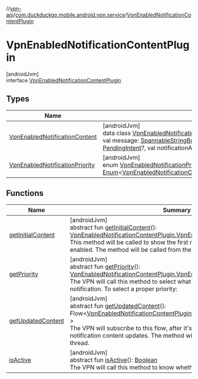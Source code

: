 //[vpn-api](../../../index.md)/[com.duckduckgo.mobile.android.vpn.service](../index.md)/[VpnEnabledNotificationContentPlugin](index.md)

# VpnEnabledNotificationContentPlugin

[androidJvm]\
interface [VpnEnabledNotificationContentPlugin](index.md)

## Types

| Name | Summary |
|---|---|
| [VpnEnabledNotificationContent](-vpn-enabled-notification-content/index.md) | [androidJvm]<br>data class [VpnEnabledNotificationContent](-vpn-enabled-notification-content/index.md)(val title: [SpannableStringBuilder](https://developer.android.com/reference/kotlin/android/text/SpannableStringBuilder.html), val message: [SpannableStringBuilder](https://developer.android.com/reference/kotlin/android/text/SpannableStringBuilder.html), val onNotificationPressIntent: [PendingIntent](https://developer.android.com/reference/kotlin/android/app/PendingIntent.html)?, val notificationAction: [NotificationCompat.Action](https://developer.android.com/reference/kotlin/androidx/core/app/NotificationCompat.Action.html)?) |
| [VpnEnabledNotificationPriority](-vpn-enabled-notification-priority/index.md) | [androidJvm]<br>enum [VpnEnabledNotificationPriority](-vpn-enabled-notification-priority/index.md) : [Enum](https://kotlinlang.org/api/latest/jvm/stdlib/kotlin/-enum/index.html)&lt;[VpnEnabledNotificationContentPlugin.VpnEnabledNotificationPriority](-vpn-enabled-notification-priority/index.md)&gt; |

## Functions

| Name | Summary |
|---|---|
| [getInitialContent](get-initial-content.md) | [androidJvm]<br>abstract fun [getInitialContent](get-initial-content.md)(): [VpnEnabledNotificationContentPlugin.VpnEnabledNotificationContent](-vpn-enabled-notification-content/index.md)?<br>This method will be called to show the first notification when the VPN is enabled. The method will be called from the main thread. |
| [getPriority](get-priority.md) | [androidJvm]<br>abstract fun [getPriority](get-priority.md)(): [VpnEnabledNotificationContentPlugin.VpnEnabledNotificationPriority](-vpn-enabled-notification-priority/index.md)<br>The VPN will call this method to select what plugin will be displayed in the notification. To select a proper priority: |
| [getUpdatedContent](get-updated-content.md) | [androidJvm]<br>abstract fun [getUpdatedContent](get-updated-content.md)(): Flow&lt;[VpnEnabledNotificationContentPlugin.VpnEnabledNotificationContent](-vpn-enabled-notification-content/index.md)?&gt;<br>The VPN will subscribe to this flow, after it's being enabled, to get notification content updates. The method will NOT be called from the main thread. |
| [isActive](is-active.md) | [androidJvm]<br>abstract fun [isActive](is-active.md)(): [Boolean](https://kotlinlang.org/api/latest/jvm/stdlib/kotlin/-boolean/index.html)<br>The VPN will call this method to know whether this plugin is active or not. |
